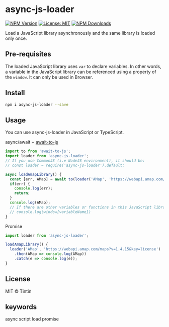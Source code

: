 # async-js-loader

[![NPM Version](https://img.shields.io/npm/v/async-js-loader.svg?style=flat-square)](https://www.npmjs.com/package/async-js-loader)
[![License: MIT](https://img.shields.io/badge/License-MIT-yellow.svg?style=flat-square)](LICENSE)
[![NPM Downloads](https://img.shields.io/npm/dt/async-js-loader.svg?style=flat-square)](https://www.npmjs.com/package/async-js-loader)

Load a JavaScript library asynchronously and the same library is loaded only once.  

## Pre-requisites

The loaded JavaScript library uses `var` to declare variables. In other words, a variable in the JavaScript library can be referenced using a property of the `window`. It can only be used in Browser.

## Install

```sh
npm i async-js-loader --save
```

## Usage

You can use async-js-loader in JavaScript or TypeScript.

async/await + [await-to-js](https://www.npmjs.com/package/await-to-js)

```js
import to from 'await-to-js';
import loader from 'async-js-loader';
// If you use CommonJS (i.e NodeJS environment), it should be:
// const loader = require('async-js-loader').default;

async loadAmapLibrary() {
  const [err, AMap] = await to(loader('AMap', 'https://webapi.amap.com/maps?v=1.4.15&key=license'));
  if(err) {
    console.log(err);
    return;
  }
  console.log(AMap);
  // If there are other variables or functions in this JavaScript library, you can get them from "window".
  // console.log(window[variableName])
}
```

Promise

```js
import loader from 'async-js-loader';

loadAmapLibrary() {
  loader('AMap', 'https://webapi.amap.com/maps?v=1.4.15&key=license')
    .then(AMap => console.log(AMap))
    .catch(e => console.log(e));
}
```

## License

MIT © Tintin

## keywords

async script load promise